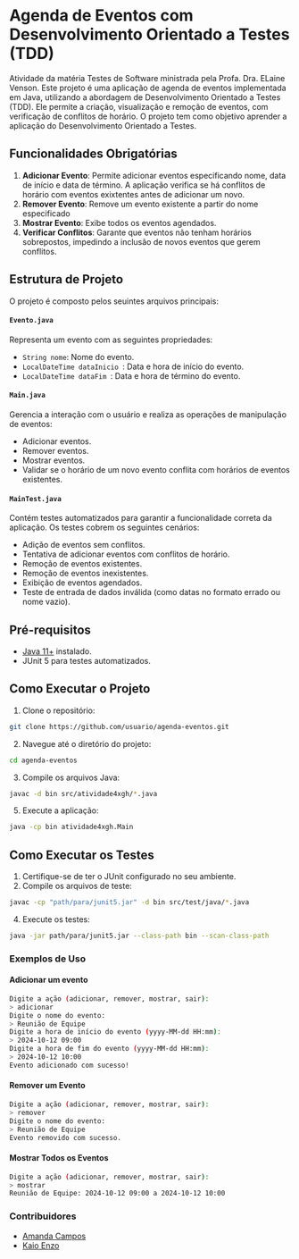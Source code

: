 # Agenda de Eventos com Desenvolvimento Orientado a Testes (TDD)
Atividade da matéria Testes de Software ministrada pela Profa. Dra. ELaine Venson. Este projeto é uma aplicação de agenda de eventos implementada em Java, utilizando a abordagem de Desenvolvimento Orientado a Testes (TDD). Ele permite a criação, visualização e remoção de eventos, com verificação de conflitos de horário. O projeto tem como objetivo aprender a  aplicação do Desenvolvimento Orientado a Testes.

## Funcionalidades Obrigatórias 
1. **Adicionar Evento**: Permite adicionar eventos especificando nome, data de início e data de término. A aplicação verifica se há conflitos de horário com eventos exixtentes antes de adicionar um novo.
2. **Remover Evento**: Remove um evento existente a partir do nome especificado
3. **Mostrar Evento**: Exibe todos os eventos agendados.
4. **Verificar Conflitos**: Garante que eventos não tenham horários sobrepostos, impedindo a inclusão de novos eventos que gerem conflitos.

## Estrutura de Projeto
O projeto é composto pelos seuintes arquivos principais:

#### ` Evento.java `
Representa um evento com as seguintes propriedades:
- ` String nome `: Nome do evento.
- ` LocalDateTime dataInicio  `: Data e hora de início do evento.
- ` LocalDateTime dataFim  `: Data e hora de término do evento.

#### ` Main.java `
Gerencia a interação com o usuário e realiza as operações de manipulação de eventos:
- Adicionar eventos.
- Remover eventos.
- Mostrar eventos.
- Validar se o horário de um novo evento conflita com horários de eventos existentes.

#### ` MainTest.java ` 
Contém testes automatizados para garantir a funcionalidade correta da aplicação. Os testes cobrem os seguintes cenários:
- Adição de eventos sem conflitos.
- Tentativa de adicionar eventos com conflitos de horário.
- Remoção de eventos existentes.
- Remoção de eventos inexistentes.
- Exibição de eventos agendados.
- Teste de entrada de dados inválida (como datas no formato errado ou nome vazio).

## Pré-requisitos
- [Java 11+](https://www.oracle.com/java/technologies/downloads/#java11?er=221886) instalado.
- JUnit 5 para testes automatizados.

## Como Executar o Projeto

1. Clone o repositório:

```bash 
git clone https://github.com/usuario/agenda-eventos.git
 ```
2. Navegue até o diretório do projeto:

```bash 
cd agenda-eventos
 ```
3. Compile os arquivos Java:

```bash 
javac -d bin src/atividade4xgh/*.java
 ```
5. Execute a aplicação:

```bash 
java -cp bin atividade4xgh.Main
 ```

## Como Executar os Testes 
1. Certifique-se de ter o JUnit configurado no seu ambiente.
2. Compile os arquivos de teste:


```bash 
javac -cp "path/para/junit5.jar" -d bin src/test/java/*.java
 ```
4. Execute os testes:


```bash 
java -jar path/para/junit5.jar --class-path bin --scan-class-path
 ```

### Exemplos de Uso

#### Adicionar um evento
```bash 
Digite a ação (adicionar, remover, mostrar, sair):
> adicionar
Digite o nome do evento:
> Reunião de Equipe
Digite a hora de início do evento (yyyy-MM-dd HH:mm):
> 2024-10-12 09:00
Digite a hora de fim do evento (yyyy-MM-dd HH:mm):
> 2024-10-12 10:00
Evento adicionado com sucesso!
 ```

#### Remover um Evento
```bash 
Digite a ação (adicionar, remover, mostrar, sair):
> remover
Digite o nome do evento:
> Reunião de Equipe
Evento removido com sucesso.
 ```

#### Mostrar Todos os Eventos
```bash 
Digite a ação (adicionar, remover, mostrar, sair):
> mostrar
Reunião de Equipe: 2024-10-12 09:00 a 2024-10-12 10:00
 ```

### Contribuidores
- [Amanda Campos](https://github.com/acamposs)
- [Kaio Enzo](https://github.com/kaioenzo)





  


